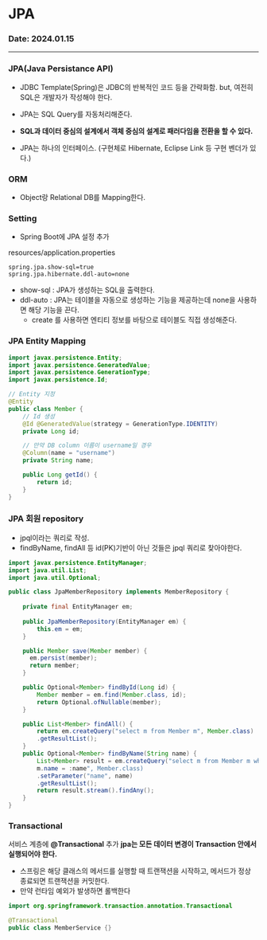 # JPA

### Date: 2024.01.15

---

### JPA(Java Persistance API)
- JDBC Template(Spring)은 JDBC의 반복적인 코드 등을 간략화함.
  but, 여전히 SQL은 개발자가 작성해야 한다.
- JPA는 SQL Query를 자동처리해준다.
- **SQL과 데이터 중심의 설계에서 객체 중심의 설계로 패러다임을 전환을 할 수 있다.**

- JPA는 하나의 인터페이스.
  (구현체로 Hibernate, Eclipse Link 등 구현 벤더가 있다.)

### ORM
- Object랑 Relational DB를 Mapping한다.

### Setting
- Spring Boot에 JPA 설정 추가

resources/application.properties
```properties
spring.jpa.show-sql=true
spring.jpa.hibernate.ddl-auto=none
```

- show-sql : JPA가 생성하는 SQL을 출력한다.
- ddl-auto : JPA는 테이블을 자동으로 생성하는 기능을 제공하는데 none을 사용하면 해당 기능을 끈다.
  - create 를 사용하면 엔티티 정보를 바탕으로 테이블도 직접 생성해준다.

### JPA Entity Mapping
```java
import javax.persistence.Entity;
import javax.persistence.GeneratedValue;
import javax.persistence.GenerationType;
import javax.persistence.Id;

// Entity 지정
@Entity
public class Member {
    // Id 생성
    @Id @GeneratedValue(strategy = GenerationType.IDENTITY)
    private Long id;

    // 만약 DB column 이름이 username일 경우
    @Column(name = "username")
    private String name;

    public Long getId() {
        return id;
    }
}
```

### JPA 회원 repository
- jpql이라는 쿼리로 작성.
- findByName, findAll 등 id(PK)기반이 아닌 것들은 jpql 쿼리로 찾아야한다.
```java
import javax.persistence.EntityManager;
import java.util.List;
import java.util.Optional;

public class JpaMemberRepository implements MemberRepository {
    
    private final EntityManager em;
    
    public JpaMemberRepository(EntityManager em) {
        this.em = em;
    }

    public Member save(Member member) {
      em.persist(member);
      return member;
    }

    public Optional<Member> findById(Long id) {
        Member member = em.find(Member.class, id);
        return Optional.ofNullable(member);
    }

    public List<Member> findAll() {
        return em.createQuery("select m from Member m", Member.class)
        .getResultList();
    }
    public Optional<Member> findByName(String name) {
        List<Member> result = em.createQuery("select m from Member m where
        m.name = :name", Member.class)
        .setParameter("name", name)
        .getResultList();
        return result.stream().findAny();
    }
}
```

### Transactional
서비스 계층에 **@Transactional** 추가
**jpa는 모든 데이터 변경이 Transaction 안에서 실행되어야 한다.**
- 스프링은 해당 클래스의 메서드를 실행할 때 트랜잭션을 시작하고, 메서드가 정상 종료되면 트랜잭션을 커밋한다.
- 만약 런타임 예외가 발생하면 롤백한다
```java
import org.springframework.transaction.annotation.Transactional

@Transactional
public class MemberService {}
```